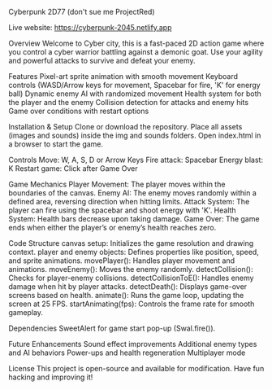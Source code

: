 Cyberpunk 2D77 (don't sue me ProjectRed)

Live website: https://cyberpunk-2045.netlify.app

Overview
  Welcome to Cyber city, this is a fast-paced 2D action game where you control a cyber warrior battling against a demonic goat. Use your agility and powerful attacks to survive and defeat your enemy.

Features
  Pixel-art sprite animation with smooth movement
  Keyboard controls (WASD/Arrow keys for movement, Spacebar for fire, 'K' for energy ball)
  Dynamic enemy AI with randomized movement
  Health system for both the player and the enemy
  Collision detection for attacks and enemy hits
  Game over conditions with restart options

Installation & Setup
  Clone or download the repository.
  Place all assets (images and sounds) inside the img and sounds folders.
  Open index.html in a browser to start the game.

Controls
  Move: W, A, S, D or Arrow Keys
  Fire attack: Spacebar
  Energy blast: K
  Restart game: Click after Game Over

Game Mechanics
  Player Movement: The player moves within the boundaries of the canvas.
  Enemy AI: The enemy moves randomly within a defined area, reversing direction when hitting limits.
  Attack System: The player can fire using the spacebar and shoot energy with 'K'.
  Health System: Health bars decrease upon taking damage.
  Game Over: The game ends when either the player’s or enemy’s health reaches zero.

Code Structure
  canvas setup: Initializes the game resolution and drawing context.
  player and enemy objects: Defines properties like position, speed, and sprite animations.
  movePlayer(): Handles player movement and animations.
  moveEnemy(): Moves the enemy randomly.
  detectCollision(): Checks for player-enemy collisions.
  detectCollisionToE(): Handles enemy damage when hit by player attacks.
  detectDeath(): Displays game-over screens based on health.
  animate(): Runs the game loop, updating the screen at 25 FPS.
  startAnimating(fps): Controls the frame rate for smooth gameplay.

Dependencies
  SweetAlert for game start pop-up (Swal.fire()).

Future Enhancements
  Sound effect improvements
  Additional enemy types and AI behaviors
  Power-ups and health regeneration
  Multiplayer mode

License
  This project is open-source and available for modification. Have fun hacking and improving it! 

